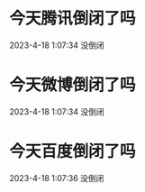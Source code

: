# 今天腾讯倒闭了吗

2023-4-18 1:07:34 没倒闭

# 今天微博倒闭了吗

2023-4-18 1:07:34 没倒闭

# 今天百度倒闭了吗

2023-4-18 1:07:36 没倒闭

